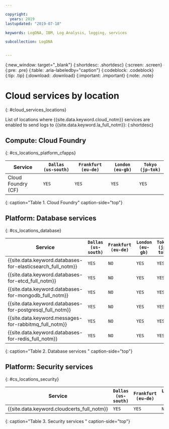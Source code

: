 ```yaml
---

copyright:
  years: 2019
lastupdated: "2019-07-18"

keywords: LogDNA, IBM, Log Analysis, logging, services

subcollection: LogDNA


---
```


{:new_window: target="_blank"}
{:shortdesc: .shortdesc}
{:screen: .screen}
{:pre: .pre}
{:table: .aria-labeledby="caption"}
{:codeblock: .codeblock}
{:tip: .tip}
{:download: .download}
{:important: .important}
{:note: .note}


# Cloud services by location
{: #cloud_services_locations}

List of locations where {{site.data.keyword.cloud_notm}} services are enabled to send logs to {{site.data.keyword.la_full_notm}}:
{:shortdesc}


## Compute: Cloud Foundry
{: #cs_locations_platform_cfapps}

| Service                                                       | `Dallas (us-south)` | `Frankfurt (eu-de)` | `London (eu-gb)` | `Tokyo (jp-tok)` |
|---------------------------------------------------------------|---------------------|---------------------|------------------|------------------|
| Cloud Foundry (CF)                                            | `YES`               | `YES`               | `YES`            | `YES`            |
{: caption="Table 1. Cloud Foundry" caption-side="top"} 


## Platform: Database services
{: #cs_locations_database}

| Service                                                       | `Dallas (us-south)` | `Frankfurt (eu-de)` | `London (eu-gb)` | `Tokyo (jp-tok)` |
|---------------------------------------------------------------|---------------------|---------------------|------------------|------------------|
| {{site.data.keyword.databases-for-elasticsearch_full_notm}}   | `YES`               | `NO`                | `YES`            | `YES`            |
| {{site.data.keyword.databases-for-etcd_full_notm}}            | `YES`               | `NO`                | `YES`            | `YES`            |
| {{site.data.keyword.databases-for-mongodb_full_notm}}         | `YES`               | `NO`                | `YES`            | `YES`            |
| {{site.data.keyword.databases-for-postgresql_full_notm}}      | `YES`               | `NO`                | `YES`            | `YES`            |
| {{site.data.keyword.messages-for-rabbitmq_full_notm}}         | `YES`               | `NO`                | `YES`            | `YES`            |
| {{site.data.keyword.databases-for-redis_full_notm}}           | `YES`               | `NO`                | `YES`            | `YES`            |
{: caption="Table 2. Database services " caption-side="top"} 


## Platform: Security services
{: #cs_locations_security}

| Service                                                       | `Dallas (us-south)` | `Frankfurt (eu-de)` | `London (eu-gb)` | `Tokyo (jp-tok)` |
|---------------------------------------------------------------|---------------------|---------------------|------------------|------------------|
| {{site.data.keyword.cloudcerts_full_notm}}                    | `YES`               | `YES`               | `NO`             | `YES`            |
{: caption="Table 3. Security services " caption-side="top"} 



